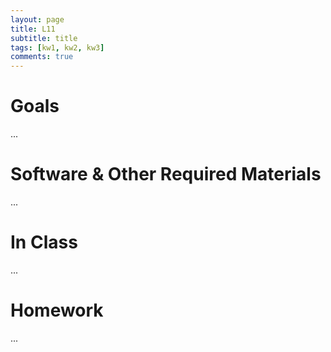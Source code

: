 ```yaml
---
layout: page
title: L11
subtitle: title
tags: [kw1, kw2, kw3]
comments: true
---
```


# Goals

...

# Software & Other Required Materials

...

# In Class

...


# Homework

...
